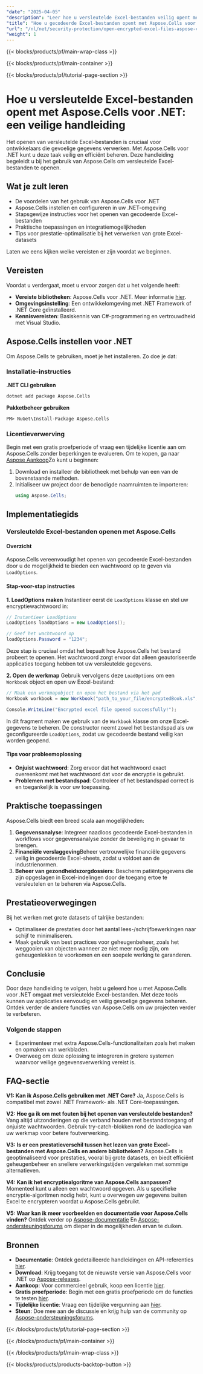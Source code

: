 ```yaml
---
"date": "2025-04-05"
"description": "Leer hoe u versleutelde Excel-bestanden veilig opent met Aspose.Cells voor .NET. Deze stapsgewijze handleiding behandelt tips voor installatie, implementatie en prestaties."
"title": "Hoe u gecodeerde Excel-bestanden opent met Aspose.Cells voor .NET&#58; een veilige handleiding"
"url": "/nl/net/security-protection/open-encrypted-excel-files-aspose-cells-net/"
"weight": 1
---
```


{{< blocks/products/pf/main-wrap-class >}}

{{< blocks/products/pf/main-container >}}

{{< blocks/products/pf/tutorial-page-section >}}


# Hoe u versleutelde Excel-bestanden opent met Aspose.Cells voor .NET: een veilige handleiding

Het openen van versleutelde Excel-bestanden is cruciaal voor ontwikkelaars die gevoelige gegevens verwerken. Met Aspose.Cells voor .NET kunt u deze taak veilig en efficiënt beheren. Deze handleiding begeleidt u bij het gebruik van Aspose.Cells om versleutelde Excel-bestanden te openen.

## Wat je zult leren
- De voordelen van het gebruik van Aspose.Cells voor .NET
- Aspose.Cells instellen en configureren in uw .NET-omgeving
- Stapsgewijze instructies voor het openen van gecodeerde Excel-bestanden
- Praktische toepassingen en integratiemogelijkheden
- Tips voor prestatie-optimalisatie bij het verwerken van grote Excel-datasets

Laten we eens kijken welke vereisten er zijn voordat we beginnen.

## Vereisten
Voordat u verdergaat, moet u ervoor zorgen dat u het volgende heeft:
- **Vereiste bibliotheken**: Aspose.Cells voor .NET. Meer informatie [hier](https://reference.aspose.com/cells/net/).
- **Omgevingsinstelling**: Een ontwikkelomgeving met .NET Framework of .NET Core geïnstalleerd.
- **Kennisvereisten**: Basiskennis van C#-programmering en vertrouwdheid met Visual Studio.

## Aspose.Cells instellen voor .NET
Om Aspose.Cells te gebruiken, moet je het installeren. Zo doe je dat:

### Installatie-instructies
**.NET CLI gebruiken**
```bash
dotnet add package Aspose.Cells
```

**Pakketbeheer gebruiken**
```shell
PM> NuGet\Install-Package Aspose.Cells
```

### Licentieverwerving
Begin met een gratis proefperiode of vraag een tijdelijke licentie aan om Aspose.Cells zonder beperkingen te evalueren. Om te kopen, ga naar [Aspose Aankoop](https://purchase.aspose.com/buy)Zo kunt u beginnen:
1. Download en installeer de bibliotheek met behulp van een van de bovenstaande methoden.
2. Initialiseer uw project door de benodigde naamruimten te importeren:
   ```csharp
   using Aspose.Cells;
   ```

## Implementatiegids
### Versleutelde Excel-bestanden openen met Aspose.Cells
#### Overzicht
Aspose.Cells vereenvoudigt het openen van gecodeerde Excel-bestanden door u de mogelijkheid te bieden een wachtwoord op te geven via `LoadOptions`.

#### Stap-voor-stap instructies
**1. LoadOptions maken**
Instantieer eerst de `LoadOptions` klasse en stel uw encryptiewachtwoord in:
```csharp
// Instantieer LoadOptions
LoadOptions loadOptions = new LoadOptions();

// Geef het wachtwoord op
loadOptions.Password = "1234";
```
Deze stap is cruciaal omdat het bepaalt hoe Aspose.Cells het bestand probeert te openen. Het wachtwoord zorgt ervoor dat alleen geautoriseerde applicaties toegang hebben tot uw versleutelde gegevens.

**2. Open de werkmap**
Gebruik vervolgens deze `LoadOptions` om een `Workbook` object en open uw Excel-bestand:
```csharp
// Maak een werkmapobject en open het bestand via het pad
Workbook workbook = new Workbook("path_to_your_file/encryptedBook.xls", loadOptions);

Console.WriteLine("Encrypted excel file opened successfully!");
```
In dit fragment maken we gebruik van de `Workbook` klasse om onze Excel-gegevens te beheren. De constructor neemt zowel het bestandspad als uw geconfigureerde `LoadOptions`, zodat uw gecodeerde bestand veilig kan worden geopend.

#### Tips voor probleemoplossing
- **Onjuist wachtwoord**: Zorg ervoor dat het wachtwoord exact overeenkomt met het wachtwoord dat voor de encryptie is gebruikt.
- **Problemen met bestandspad**: Controleer of het bestandspad correct is en toegankelijk is voor uw toepassing.

## Praktische toepassingen
Aspose.Cells biedt een breed scala aan mogelijkheden:
1. **Gegevensanalyse**: Integreer naadloos gecodeerde Excel-bestanden in workflows voor gegevensanalyse zonder de beveiliging in gevaar te brengen.
2. **Financiële verslaggeving**Beheer vertrouwelijke financiële gegevens veilig in gecodeerde Excel-sheets, zodat u voldoet aan de industrienormen.
3. **Beheer van gezondheidszorgdossiers**: Bescherm patiëntgegevens die zijn opgeslagen in Excel-indelingen door de toegang ertoe te versleutelen en te beheren via Aspose.Cells.

## Prestatieoverwegingen
Bij het werken met grote datasets of talrijke bestanden:
- Optimaliseer de prestaties door het aantal lees-/schrijfbewerkingen naar schijf te minimaliseren.
- Maak gebruik van best practices voor geheugenbeheer, zoals het weggooien van objecten wanneer ze niet meer nodig zijn, om geheugenlekken te voorkomen en een soepele werking te garanderen.

## Conclusie
Door deze handleiding te volgen, hebt u geleerd hoe u met Aspose.Cells voor .NET omgaat met versleutelde Excel-bestanden. Met deze tools kunnen uw applicaties eenvoudig en veilig gevoelige gegevens beheren. Ontdek verder de andere functies van Aspose.Cells om uw projecten verder te verbeteren.

### Volgende stappen
- Experimenteer met extra Aspose.Cells-functionaliteiten zoals het maken en opmaken van werkbladen.
- Overweeg om deze oplossing te integreren in grotere systemen waarvoor veilige gegevensverwerking vereist is.

## FAQ-sectie
**V1: Kan ik Aspose.Cells gebruiken met .NET Core?**
Ja, Aspose.Cells is compatibel met zowel .NET Framework- als .NET Core-toepassingen.

**V2: Hoe ga ik om met fouten bij het openen van versleutelde bestanden?**
Vang altijd uitzonderingen op die verband houden met bestandstoegang of onjuiste wachtwoorden. Gebruik try-catch-blokken rond de laadlogica van uw werkmap voor betere foutverwerking.

**V3: Is er een prestatieverschil tussen het lezen van grote Excel-bestanden met Aspose.Cells en andere bibliotheken?**
Aspose.Cells is geoptimaliseerd voor prestaties, vooral bij grote datasets, en biedt efficiënt geheugenbeheer en snellere verwerkingstijden vergeleken met sommige alternatieven.

**V4: Kan ik het encryptiealgoritme van Aspose.Cells aanpassen?**
Momenteel kunt u alleen een wachtwoord opgeven. Als u specifieke encryptie-algoritmen nodig hebt, kunt u overwegen uw gegevens buiten Excel te encrypteren voordat u Aspose.Cells gebruikt.

**V5: Waar kan ik meer voorbeelden en documentatie voor Aspose.Cells vinden?**
Ontdek verder op [Aspose-documentatie](https://reference.aspose.com/cells/net/) En [Aspose-ondersteuningsforums](https://forum.aspose.com/c/cells/9) om dieper in de mogelijkheden ervan te duiken.

## Bronnen
- **Documentatie**: Ontdek gedetailleerde handleidingen en API-referenties [hier](https://reference.aspose.com/cells/net/).
- **Download**: Krijg toegang tot de nieuwste versie van Aspose.Cells voor .NET op [Aspose-releases](https://releases.aspose.com/cells/net/).
- **Aankoop**: Voor commercieel gebruik, koop een licentie [hier](https://purchase.aspose.com/buy).
- **Gratis proefperiode**: Begin met een gratis proefperiode om de functies te testen [hier](https://releases.aspose.com/cells/net/).
- **Tijdelijke licentie**: Vraag een tijdelijke vergunning aan [hier](https://purchase.aspose.com/temporary-license/).
- **Steun**: Doe mee aan de discussie en krijg hulp van de community op [Aspose-ondersteuningsforums](https://forum.aspose.com/c/cells/9).

{{< /blocks/products/pf/tutorial-page-section >}}

{{< /blocks/products/pf/main-container >}}

{{< /blocks/products/pf/main-wrap-class >}}

{{< blocks/products/products-backtop-button >}}